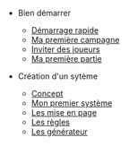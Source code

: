 - Bien démarrer

  - [Démarrage rapide](quickstart.md)
  - [Ma première campagne](first-campaign.md)
  - [Inviter des joueurs](add-players.md)
  - [Ma première partie](first-session.md)

- Création d'un sytème

  - [Concept](concept.md)
  - [Mon premier système](first-system.md)
  - [Les mise en page](layouts.md)
  - [Les règles](rules.md)
  - [Les générateur](generators.md)
